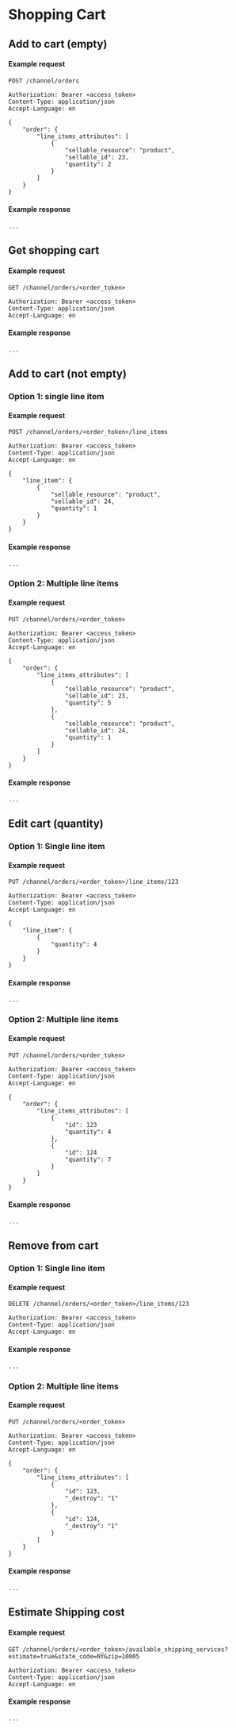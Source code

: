 # Shopping Cart

## Add to cart (empty)

#### Example request

```http
POST /channel/orders

Authorization: Bearer <access_token>
Content-Type: application/json
Accept-Language: en

{
	"order": {
		"line_items_attributes": [
			{
				"sellable_resource": "product",
				"sellable_id": 23,
				"quantity": 2
			}
		]
	}	
}
```

#### Example response
```http
...
```

## Get shopping cart

#### Example request

```http
GET /channel/orders/<order_token>

Authorization: Bearer <access_token>
Content-Type: application/json
Accept-Language: en

```

#### Example response
```http
...
```

## Add to cart (not empty)

### Option 1: single line item

#### Example request

```http
POST /channel/orders/<order_token>/line_items

Authorization: Bearer <access_token>
Content-Type: application/json
Accept-Language: en

{
	"line_item": {
		{
			"sellable_resource": "product",
			"sellable_id": 24,
			"quantity": 1
		}
	}	
}
```

#### Example response
```http
...
```

### Option 2: Multiple line items

#### Example request

```http
PUT /channel/orders/<order_token>

Authorization: Bearer <access_token>
Content-Type: application/json
Accept-Language: en

{
	"order": {
		"line_items_attributes": [
			{
				"sellable_resource": "product",
				"sellable_id": 23,
				"quantity": 5
			},
			{
				"sellable_resource": "product",
				"sellable_id": 24,
				"quantity": 1
			}
		]
	}	
}
```

#### Example response
```http
...
```

## Edit cart (quantity)

### Option 1: Single line item

#### Example request

```http
PUT /channel/orders/<order_token>/line_items/123

Authorization: Bearer <access_token>
Content-Type: application/json
Accept-Language: en

{
	"line_item": {
		{
			"quantity": 4
		}
	}	
}
```

#### Example response
```http
...
```

### Option 2: Multiple line items

#### Example request

```http
PUT /channel/orders/<order_token>

Authorization: Bearer <access_token>
Content-Type: application/json
Accept-Language: en

{
	"order": {
		"line_items_attributes": [
			{
				"id": 123
				"quantity": 4
			},
			{
				"id": 124
				"quantity": 7
			}			
		]
	}	
}
```

#### Example response
```http
...
```

## Remove from cart

### Option 1: Single line item

#### Example request

```http
DELETE /channel/orders/<order_token>/line_items/123

Authorization: Bearer <access_token>
Content-Type: application/json
Accept-Language: en
```

#### Example response
```http
...
```

### Option 2: Multiple line items

#### Example request

```http
PUT /channel/orders/<order_token>

Authorization: Bearer <access_token>
Content-Type: application/json
Accept-Language: en

{
	"order": {
		"line_items_attributes": [
			{
				"id": 123,
				"_destroy": "1"				
			},
			{
				"id": 124,
				"_destroy": "1"				
			}			
		]
	}	
}
```

#### Example response
```http
...
```

## Estimate Shipping cost

#### Example request

```http
GET /channel/orders/<order_token>/available_shipping_services?estimate=true&state_code=NY&zip=10005

Authorization: Bearer <access_token>
Content-Type: application/json
Accept-Language: en

```

#### Example response
```http
...
```